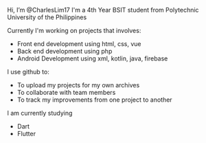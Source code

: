 Hi, I’m @CharlesLim17
I'm a 4th Year BSIT student from Polytechnic University of the Philippines

Currently I'm working on projects that involves:
- Front end development using html, css, vue
- Back end development using php
- Android Development using xml, kotlin, java, firebase

I use github to:
- To upload my projects for my own archives
- To collaborate with team members
- To track my improvements from one project to another

I am currently studying
- Dart
- Flutter

<!---
CharlesLim17/CharlesLim17 is a ✨ special ✨ repository because its `README.md` (this file) appears on your GitHub profile.
You can click the Preview link to take a look at your changes.
--->
